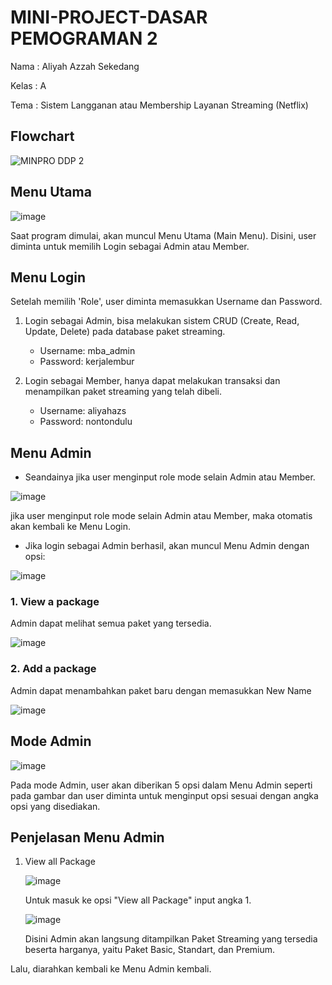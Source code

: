 # MINI-PROJECT-DASAR PEMOGRAMAN 2
Nama : Aliyah Azzah Sekedang

Kelas : A

Tema : Sistem Langganan atau Membership Layanan Streaming (Netflix)

## Flowchart
![MINPRO DDP 2](https://github.com/user-attachments/assets/944b4fc4-ebea-4989-a1f0-b1905f5671fb)

## Menu Utama
![image](https://github.com/user-attachments/assets/fe040ba7-4ac8-4849-a642-dce76048e9b2)

Saat program dimulai, akan muncul Menu Utama (Main Menu). Disini, user diminta untuk memilih Login sebagai Admin atau Member.

## Menu Login
Setelah memilih 'Role', user diminta memasukkan Username dan Password.

1) Login sebagai Admin, bisa melakukan sistem CRUD (Create, Read, Update, Delete) pada database paket streaming.
   
   - Username: mba_admin
   - Password: kerjalembur
     
3) Login sebagai Member, hanya dapat melakukan transaksi dan menampilkan paket streaming yang telah dibeli.
   
   - Username: aliyahazs
   - Password: nontondulu
     
## Menu Admin
- Seandainya jika user menginput role mode selain Admin atau Member.

![image](https://github.com/user-attachments/assets/5a5c728e-2668-493e-89b7-7ccf94f198a7)

jika user menginput role mode selain Admin atau Member, maka otomatis akan kembali ke Menu Login.

- Jika login sebagai Admin berhasil, akan muncul Menu Admin dengan opsi:

![image](https://github.com/user-attachments/assets/5f0e0542-07a9-45ba-9cc3-735085a46bf3)

  ### 1. View a package
  Admin dapat melihat semua paket yang tersedia.
  
  ![image](https://github.com/user-attachments/assets/84537909-b338-4516-8ae4-415623738fb2)

  ### 2. Add a package
  Admin dapat menambahkan paket baru dengan memasukkan New Name 
  
  ![image](https://github.com/user-attachments/assets/813834af-c4e9-4acb-90f3-004a02358635)



   


## Mode Admin

![image](https://github.com/user-attachments/assets/f45dadc6-1686-453b-9ffc-0ee2fedf2f8f)

Pada mode Admin, user akan diberikan 5 opsi dalam Menu Admin seperti pada gambar dan user diminta untuk menginput opsi sesuai dengan angka opsi yang disediakan.

## Penjelasan Menu Admin
1) View all Package

   ![image](https://github.com/user-attachments/assets/745c6dc3-7af4-4e53-a8c6-f72ff080c8a0)

   Untuk masuk ke opsi "View all Package" input angka 1.

   ![image](https://github.com/user-attachments/assets/896d4c13-2c8f-49b1-8457-0af783300b1c)

   Disini Admin akan langsung ditampilkan Paket Streaming yang tersedia beserta harganya, yaitu Paket Basic, Standart, dan Premium.

Lalu, diarahkan kembali ke Menu Admin kembali.




